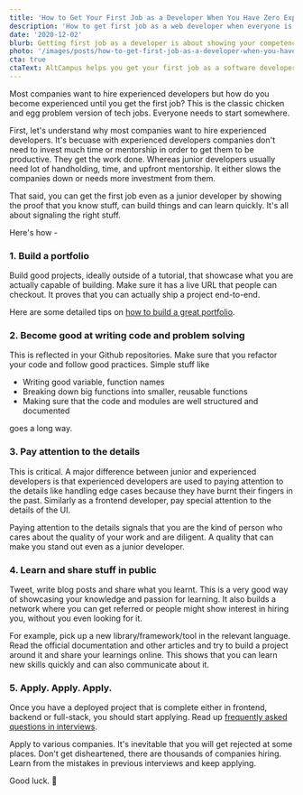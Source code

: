 ```yaml
---
title: 'How to Get Your First Job as a Developer When You Have Zero Experience'
description: 'How to get first job as a web developer when everyone is looking for experienced developers? Building portfolio, showcasing expertise and getting a job with zero years of experience as a full-stack web developer.'
date: '2020-12-02'
blurb: Getting first job as a developer is about showing your competence and curiousity.
photo: '/images/posts/how-to-get-first-job-as-a-developer-when-you-have-zero-experience.png'
cta: true
ctaText: AltCampus helps you get your first job as a software developer by helping you prepare good portfolio, skillset and introducing you to companies hiring.  🙌
---
```


Most companies want to hire experienced developers but how do you become experienced until you get the first job? This is the classic chicken and egg problem version of tech jobs. Everyone needs to start somewhere.

First, let's understand why most companies want to hire experienced developers. It's becuase with experienced developers companies don't need to invest much time or mentorship in order to get them to be productive. They get the work done. Whereas junior developers usually need lot of handholding, time, and upfront mentorship. It either slows the companies down or needs more investment from them.

That said, you can get the first job even as a junior developer by showing the proof that you know stuff, can build things and can learn quickly. It's all about signaling the right stuff.

Here's how -

### 1. Build a portfolio

Build good projects, ideally outside of a tutorial, that showcase what you are actually capable of building. Make sure it has a live URL that people can checkout. It proves that you can actually ship a project end-to-end.

Here are some detailed tips on [how to build a great portfolio](https://altcampus.io/blog/how-to-build-a-great-portfolio-as-a-beginner-developer).

### 2. Become good at writing code and problem solving

This is reflected in your Github repositories. Make sure that you refactor your code and follow good practices. Simple stuff like

- Writing good variable, function names
- Breaking down big functions into smaller, reusable functions
- Making sure that the code and modules are well structured and documented

goes a long way.

### 3. Pay attention to the details

This is critical. A major difference between junior and experienced developers is that experienced developers are used to paying attention to the details like handling edge cases because they have burnt their fingers in the past. Similarly as a frontend developer, pay special attention to the details of the UI.

Paying attention to the details signals that you are the kind of person who cares about the quality of your work and are diligent. A quality that can make you stand out even as a junior developer.

### 4. Learn and share stuff in public

Tweet, write blog posts and share what you learnt. This is a very good way of showcasing your knowledge and passion for learning. It also builds a network where you can get referred or people might show interest in hiring you, without you even looking for it.

For example, pick up a new library/framework/tool in the relevant language. Read the official documentation and other articles and try to build a project around it and share your learnings online. This shows that you can learn new skills quickly and can also communicate about it.

### 5. Apply. Apply. Apply.

Once you have a deployed project that is complete either in frontend, backend or full-stack, you should start applying. Read up [frequently asked questions in interviews](https://github.com/yangshun/tech-interview-handbook/).

Apply to various companies. It's inevitable that you will get rejected at some places. Don't get disheartened, there are thousands of companies hiring. Learn from the mistakes in previous interviews and keep applying.

Good luck. 🙌
